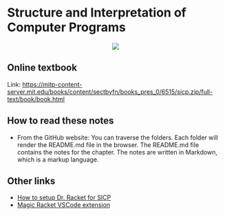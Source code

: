 # Structure and Interpretation of Computer Programs

<p align="center">
  <img src="https://mitp-content-server.mit.edu/books/content/sectbyfn/books_pres_0/6515/sicp.zip/full-text/book/cover.jpg" />
</p>


## Online textbook

Link: https://mitp-content-server.mit.edu/books/content/sectbyfn/books_pres_0/6515/sicp.zip/full-text/book/book.html


## How to read these notes

- From the GitHub website: You can traverse the folders. Each folder will render the README.md file in the browser. The README.md file contains the notes for the chapter. The notes are written in Markdown, which is a markup language.

## Other links

- [How to setup Dr. Racket for SICP](https://www.reddit.com/r/sicp/comments/mf0j95/sicp_compatibility_language/)
- [Magic Racket VSCode extension](https://marketplace.visualstudio.com/items?itemName=evzen-wybitul.magic-racket)